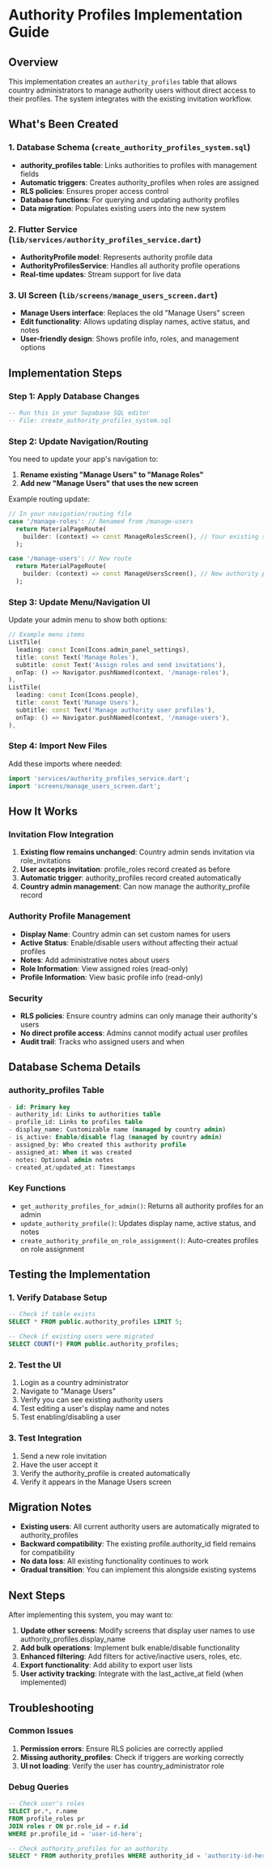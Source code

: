# Authority Profiles Implementation Guide

## Overview
This implementation creates an `authority_profiles` table that allows country administrators to manage authority users without direct access to their profiles. The system integrates with the existing invitation workflow.

## What's Been Created

### 1. Database Schema (`create_authority_profiles_system.sql`)
- **authority_profiles table**: Links authorities to profiles with management fields
- **Automatic triggers**: Creates authority_profiles when roles are assigned
- **RLS policies**: Ensures proper access control
- **Database functions**: For querying and updating authority profiles
- **Data migration**: Populates existing users into the new system

### 2. Flutter Service (`lib/services/authority_profiles_service.dart`)
- **AuthorityProfile model**: Represents authority profile data
- **AuthorityProfilesService**: Handles all authority profile operations
- **Real-time updates**: Stream support for live data

### 3. UI Screen (`lib/screens/manage_users_screen.dart`)
- **Manage Users interface**: Replaces the old "Manage Users" screen
- **Edit functionality**: Allows updating display names, active status, and notes
- **User-friendly design**: Shows profile info, roles, and management options

## Implementation Steps

### Step 1: Apply Database Changes
```sql
-- Run this in your Supabase SQL editor
-- File: create_authority_profiles_system.sql
```

### Step 2: Update Navigation/Routing
You need to update your app's navigation to:

1. **Rename existing "Manage Users" to "Manage Roles"**
2. **Add new "Manage Users" that uses the new screen**

Example routing update:
```dart
// In your navigation/routing file
case '/manage-roles': // Renamed from /manage-users
  return MaterialPageRoute(
    builder: (context) => const ManageRolesScreen(), // Your existing screen
  );

case '/manage-users': // New route
  return MaterialPageRoute(
    builder: (context) => const ManageUsersScreen(), // New authority profiles screen
  );
```

### Step 3: Update Menu/Navigation UI
Update your admin menu to show both options:

```dart
// Example menu items
ListTile(
  leading: const Icon(Icons.admin_panel_settings),
  title: const Text('Manage Roles'),
  subtitle: const Text('Assign roles and send invitations'),
  onTap: () => Navigator.pushNamed(context, '/manage-roles'),
),
ListTile(
  leading: const Icon(Icons.people),
  title: const Text('Manage Users'),
  subtitle: const Text('Manage authority user profiles'),
  onTap: () => Navigator.pushNamed(context, '/manage-users'),
),
```

### Step 4: Import New Files
Add these imports where needed:

```dart
import 'services/authority_profiles_service.dart';
import 'screens/manage_users_screen.dart';
```

## How It Works

### Invitation Flow Integration
1. **Existing flow remains unchanged**: Country admin sends invitation via role_invitations
2. **User accepts invitation**: profile_roles record created as before
3. **Automatic trigger**: authority_profiles record created automatically
4. **Country admin management**: Can now manage the authority_profile record

### Authority Profile Management
- **Display Name**: Country admin can set custom names for users
- **Active Status**: Enable/disable users without affecting their actual profiles
- **Notes**: Add administrative notes about users
- **Role Information**: View assigned roles (read-only)
- **Profile Information**: View basic profile info (read-only)

### Security
- **RLS policies**: Ensure country admins can only manage their authority's users
- **No direct profile access**: Admins cannot modify actual user profiles
- **Audit trail**: Tracks who assigned users and when

## Database Schema Details

### authority_profiles Table
```sql
- id: Primary key
- authority_id: Links to authorities table
- profile_id: Links to profiles table  
- display_name: Customizable name (managed by country admin)
- is_active: Enable/disable flag (managed by country admin)
- assigned_by: Who created this authority profile
- assigned_at: When it was created
- notes: Optional admin notes
- created_at/updated_at: Timestamps
```

### Key Functions
- `get_authority_profiles_for_admin()`: Returns all authority profiles for an admin
- `update_authority_profile()`: Updates display name, active status, and notes
- `create_authority_profile_on_role_assignment()`: Auto-creates profiles on role assignment

## Testing the Implementation

### 1. Verify Database Setup
```sql
-- Check if table exists
SELECT * FROM public.authority_profiles LIMIT 5;

-- Check if existing users were migrated
SELECT COUNT(*) FROM public.authority_profiles;
```

### 2. Test the UI
1. Login as a country administrator
2. Navigate to "Manage Users"
3. Verify you can see existing authority users
4. Test editing a user's display name and notes
5. Test enabling/disabling a user

### 3. Test Integration
1. Send a new role invitation
2. Have the user accept it
3. Verify the authority_profile is created automatically
4. Verify it appears in the Manage Users screen

## Migration Notes

- **Existing users**: All current authority users are automatically migrated to authority_profiles
- **Backward compatibility**: The existing profile.authority_id field remains for compatibility
- **No data loss**: All existing functionality continues to work
- **Gradual transition**: You can implement this alongside existing systems

## Next Steps

After implementing this system, you may want to:

1. **Update other screens**: Modify screens that display user names to use authority_profiles.display_name
2. **Add bulk operations**: Implement bulk enable/disable functionality
3. **Enhanced filtering**: Add filters for active/inactive users, roles, etc.
4. **Export functionality**: Add ability to export user lists
5. **User activity tracking**: Integrate with the last_active_at field (when implemented)

## Troubleshooting

### Common Issues
1. **Permission errors**: Ensure RLS policies are correctly applied
2. **Missing authority_profiles**: Check if triggers are working correctly
3. **UI not loading**: Verify the user has country_administrator role

### Debug Queries
```sql
-- Check user's roles
SELECT pr.*, r.name 
FROM profile_roles pr 
JOIN roles r ON pr.role_id = r.id 
WHERE pr.profile_id = 'user-id-here';

-- Check authority_profiles for an authority
SELECT * FROM authority_profiles WHERE authority_id = 'authority-id-here';
```